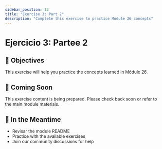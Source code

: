 ```yaml
---
sidebar_position: 12
title: "Exercise 3: Part 2"
description: "Complete this exercise to practice Module 26 concepts"
---
```


# Ejercicio 3: Partee 2

## 🎯 Objectives

This exercise will help you practice the concepts learned in Módulo 26.

## 📝 Coming Soon

This exercise content is being prepared. Please check back soon or refer to the main module materials.

## 🚀 In the Meantime

- Revisar the module README
- Practice with the available exercises
- Join our community discussions for help
